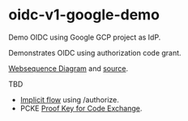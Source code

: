 # oidc-v1-google-demo
Demo OIDC using Google GCP project as IdP.

Demonstrates OIDC using authorization code grant.

[Websequence Diagram](oidc-v1-google-demo-wsd.png) and [source](oidc-v1-google-demo-wsd.txt).

TBD
* [Implicit flow](https://developers.google.com/identity/protocols/oauth2/javascript-implicit-flow) using /authorize.
* PCKE [Proof Key for Code Exchange](https://developers.google.com/identity/protocols/oauth2/native-app).
